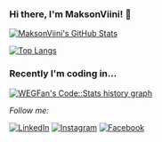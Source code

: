 ### Hi there, I'm MaksonViini! 👋
<a href="https://github.com/MaksonViini">
  <img src="https://github-readme-stats.vercel.app/api?username=MaksonViini&show_icons=true" alt="MaksonViini's GitHub Stats" />
</a>

[![Top Langs](https://github-readme-stats.vercel.app/api/top-langs/?username=MaksonViini)](https://github.com/MaksonViini)

### Recently I'm coding in...
<a href="https://codestats.net/users/MaksonViini">
  <img src='https://codestats-readme.wegfan.cn/history-graph/MaksonViini?width=850&height=300&timezone=08:00&history_days=21&max_languages=9&language_colors=["3e4053","f15854","5da5da","faa43a","60bd68","f17cb0","b2912f","decf3f","b276b2","808080"]' alt="WEGFan's Code::Stats history graph" />
</a>

<i>Follow me:</i><br>

<a href="https://www.linkedin.com/in/maksonvinicio/" target="_blank"><img src="https://img.shields.io/badge/LinkedIn-%230077B5.svg?&style=flat-square&logo=linkedin&logoColor=white" alt="LinkedIn"></a>
<a href="https://www.instagram.com/maksonvinicio/?hl=pt-br" target="_blank"><img src="https://img.shields.io/badge/Instagram-%23E4405F.svg?&style=flat-square&logo=instagram&logoColor=white" alt="Instagram"></a>
<a href="https://www.facebook.com/Makson.Vinicio.10/" target="_blank"><img src="https://img.shields.io/badge/Facebook-%231877F2.svg?&style=flat-square&logo=facebook&logoColor=white" alt="Facebook"></a>
